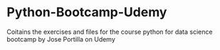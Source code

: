 # Python-Bootcamp-Udemy
Coitains the exercises and files for the course python for data science bootcamp by Jose Portilla on Udemy
